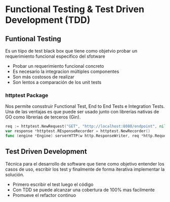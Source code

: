 # Functional Testing & Test Driven Development (TDD)

## Funtional Testing

Es un tiipo de test black box que tiene como objetvio probar un requerimiento funcional especifico del sfotware

* Probar un requerimiento funcional concreto
* Es necesario la integracion múltiples componentes
* Son más costosos de realizar
* Son lentos a comparación de los unit tests

### httptest Package

Nos permite consstruir Functional Test, End to End Tests e Integration Tests. Una de las ventajas es que puede ser usado junto con librerías nativas de GO como librerias de terceros (Gin).

```go
req := httptest.NewRequest("GET", "http://localhost:8080/endpoint", nil)
var response *httptest.REsponseRecorder = httptest.NewRecorder()
func (engine *Engine) serverHTTP(w http.ResponseWriter, req *http.Request)
```

## Test Driven Development

Técnica para el desarrollo de software que tiene como objetivo entender los casos de uso, escribir los test y finalmente de forma iterativa implementar la solución.

* Primero escribir el test luego el código
* Con TDD se puede alcanzar una cobertura de 100% mas facilmente
* Promueve el refactor continuo

